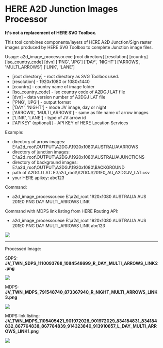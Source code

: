 # HERE A2D Junction Images Processor

**It's not a replacement of HERE SVG Toolbox.**

This tool combines components/layers of HERE A2D Junction/Sign raster images produced by HERE SVG Toolbox to complete Junction image files.

Usage: a2d_image_processor.exe [root directory] [resolution] [country] [iso_country_code] [dvn] ['PNG', 'JPG'] ['DAY', 'NIGHT'] ['ARROWS', 'MULTI_ARROWS'] ['LINK', 'LANE']
* [root directory] - root directory as SVG Toolbox used.
* [resolution] - 1920x1080 or 1080x1440
* [country] - country name of image folder
* [iso_country_code] - iso country code of A2DGJ LAT file
* [dvn] - data version number of A2DGJ LAT file
* ['PNG', 'JPG'] - output format
* ['DAY', 'NIGHT'] - mode JV image, day or night
* ['ARROWS', 'MULTI_ARROWS'] - same as file name of arrow images
* ['LINK', 'LANE'] - type of JV arrow id
* ['APIKEY' (optional)] - API KEY of HERE Location Services

Example:
* directory of arrow images: E:\a2d_root\OUTPUT\A2DGJ\1920x1080\AUSTRALIA\ARROWS
* directory of junction images: E:\a2d_root\OUTPUT\A2DGJ\1920x1080\AUSTRALIA\JUNCTIONS
* directory of background images: E:\a2d_root\OUTPUT\A2DGJ\1920x1080\BACKGROUND
* path of A2DGJ LAT: E:\a2d_root\A2DGJ\201E0_AU_A2DGJV_LAT.csv
* your HERE apikey: abc123

Command:
* a2d_image_processor.exe E:\a2d_root 1920x1080 AUSTRALIA AUS 201E0 PNG DAY MULTI_ARROWS LINK

Command with MDPS link listing from HERE Routing API:
* a2d_image_processor.exe E:\a2d_root 1920x1080 AUSTRALIA AUS 201E0 PNG DAY MULTI_ARROWS LINK abc123

![](https://i.imgur.com/MsnXiwM.jpg)



---

Processed Image: 

SDPS: **JV_TWN_SDPS_1110093768_1084548699_R_DAY_MULTI_ARROWS_LINK2.png**

![](https://i.imgur.com/s1IykI1.jpg)

MDPS: **JV_TWN_MDPS_791548740_873367940_R_NIGHT_MULTI_ARROWS_LINK3.png**

![](https://i.imgur.com/TQuPm1C.jpg)

MDPS link listing: **JV_TWN_MDPS_1105405421_901972028_901972029_834184831_834184832_867764838_867764839_914323840_913910857_L_DAY_MULTI_ARROWS_LINK1.png**

![](https://i.imgur.com/3mt5qib.jpg)
